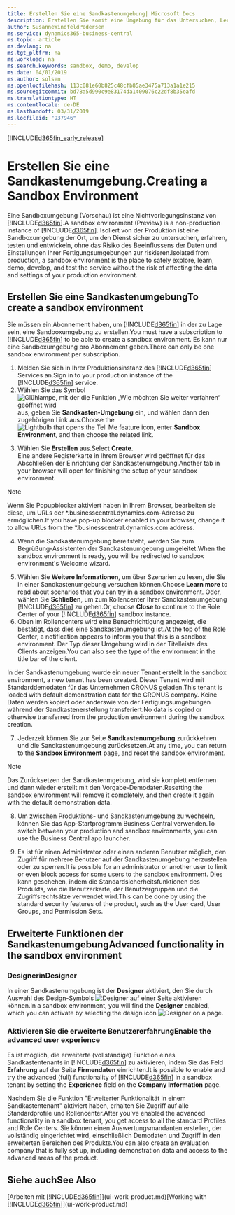 ```yaml
---
title: Erstellen Sie eine Sandkastenumgebung| Microsoft Docs
description: Erstellen Sie somit eine Umgebung für das Untersuchen, Lernen, Entwickeln und Testen.
author: SusanneWindfeldPedersen
ms.service: dynamics365-business-central
ms.topic: article
ms.devlang: na
ms.tgt_pltfrm: na
ms.workload: na
ms.search.keywords: sandbox, demo, develop
ms.date: 04/01/2019
ms.author: solsen
ms.openlocfilehash: 113c081e60b825c48cfb85ae3475a713a1a1e215
ms.sourcegitcommit: bd78a5d990c9e83174da1409076c22df8b35eafd
ms.translationtype: HT
ms.contentlocale: de-DE
ms.lasthandoff: 03/31/2019
ms.locfileid: "937946"
---
```

[!INCLUDE[d365fin_early_release](includes/d365fin_early_release.md.md)]

# <a name="creating-a-sandbox-environment"></a><span data-ttu-id="8d72d-103">Erstellen Sie eine Sandkastenumgebung.</span><span class="sxs-lookup"><span data-stu-id="8d72d-103">Creating a Sandbox Environment</span></span>
<span data-ttu-id="8d72d-104">Eine Sandboxumgebung (Vorschau) ist eine Nichtvorlegungsinstanz von [!INCLUDE[d365fin](includes/d365fin_md.md)].</span><span class="sxs-lookup"><span data-stu-id="8d72d-104">A sandbox environment (Preview) is a non-production instance of [!INCLUDE[d365fin](includes/d365fin_md.md)].</span></span> <span data-ttu-id="8d72d-105">Isoliert von der Produktion ist eine Sandboxumgebung der Ort, um den Dienst sicher zu untersuchen, erfahren, testen und entwickeln, ohne das Risiko des Beeinflussens der Daten und Einstellungen Ihrer Fertigungsumgebungen zur riskieren.</span><span class="sxs-lookup"><span data-stu-id="8d72d-105">Isolated from production, a sandbox environment is the place to safely explore, learn, demo, develop, and test the service without the risk of affecting the data and settings of your production environment.</span></span>

## <a name="to-create-a-sandbox-environment"></a><span data-ttu-id="8d72d-106">Erstellen Sie eine Sandkastenumgebung</span><span class="sxs-lookup"><span data-stu-id="8d72d-106">To create a sandbox environment</span></span>
<span data-ttu-id="8d72d-107">Sie müssen ein Abonnement haben, um [!INCLUDE[d365fin](includes/d365fin_md.md)] in der zu Lage sein, eine Sandboxumgebung zu erstellen.</span><span class="sxs-lookup"><span data-stu-id="8d72d-107">You must have a subscription to [!INCLUDE[d365fin](includes/d365fin_md.md)] to be able to create a sandbox environment.</span></span> <span data-ttu-id="8d72d-108">Es kann nur eine Sandboxumgebung pro Abonnement geben.</span><span class="sxs-lookup"><span data-stu-id="8d72d-108">There can only be one sandbox environment per subscription.</span></span>

1. <span data-ttu-id="8d72d-109">Melden Sie sich in Ihrer Produktionsinstanz des [!INCLUDE[d365fin](includes/d365fin_md.md)] Services an.</span><span class="sxs-lookup"><span data-stu-id="8d72d-109">Sign in to your production instance of the [!INCLUDE[d365fin](includes/d365fin_md.md)] service.</span></span>
2. <span data-ttu-id="8d72d-110">Wählen Sie das Symbol ![Glühlampe, mit der die Funktion „Wie möchten Sie weiter verfahren“ geöffnet wird](media/ui-search/search_small.png "Wie möchten Sie weiter verfahren?") aus, geben Sie **Sandkasten-Umgebung** ein, und wählen dann den zugehörigen Link aus.</span><span class="sxs-lookup"><span data-stu-id="8d72d-110">Choose the ![Lightbulb that opens the Tell Me feature](media/ui-search/search_small.png "Tell me what you want to do") icon, enter **Sandbox Environment**, and then choose the related link.</span></span>
<!-- ![Sandbox Environment Setup](./media/across-sandbox/sandbox-environment-setup.png) -->
3. <span data-ttu-id="8d72d-111">Wählen Sie **Erstellen** aus.</span><span class="sxs-lookup"><span data-stu-id="8d72d-111">Select **Create**.</span></span>  
  <span data-ttu-id="8d72d-112">Eine andere Registerkarte in Ihrem Browser wird geöffnet für das Abschließen der Einrichtung der Sandkastenumgebung.</span><span class="sxs-lookup"><span data-stu-id="8d72d-112">Another tab in your browser will open for finishing the setup of your sandbox environment.</span></span>
> [!NOTE]  
>  <span data-ttu-id="8d72d-113">Wenn Sie Popupblocker aktiviert haben in Ihrem Browser, bearbeiten sie diese, um URLs der \*.businesscentral.dynamics.com-Adresse zu ermöglichen.</span><span class="sxs-lookup"><span data-stu-id="8d72d-113">If you have pop-up blocker enabled in your browser, change it to allow URLs from the \*.businesscentral.dynamics.com address.</span></span>   

4. <span data-ttu-id="8d72d-114">Wenn die Sandkastenumgebung bereitsteht, werden Sie zum Begrüßung-Assistenten der Sandkastenumgebung umgeleitet.</span><span class="sxs-lookup"><span data-stu-id="8d72d-114">When the sandbox environment is ready, you will be redirected to sandbox environment's Welcome wizard.</span></span>
<!-- ![Sandbox Welcome Wizard](./media/across-sandbox/sandbox-wizard.png) -->

5. <span data-ttu-id="8d72d-115">Wählen Sie **Weitere Informationen**, um über Szenarien zu lesen, die Sie in einer Sandkastenumgebung versuchen können.</span><span class="sxs-lookup"><span data-stu-id="8d72d-115">Choose **Learn more** to read about scenarios that you can try in a sandbox environment.</span></span> <span data-ttu-id="8d72d-116">Oder, wählen Sie **Schließen**, um zum Rollencenter Ihrer Sandkastenumgebung [!INCLUDE[d365fin](includes/d365fin_md.md)] zu gehen.</span><span class="sxs-lookup"><span data-stu-id="8d72d-116">Or, choose **Close** to continue to the Role Center of your [!INCLUDE[d365fin](includes/d365fin_md.md)] sandbox instance.</span></span>
6. <span data-ttu-id="8d72d-117">Oben im Rollencenters wird eine Benachrichtigung angezeigt, die bestätigt, dass dies eine Sandkastenumgebung ist.</span><span class="sxs-lookup"><span data-stu-id="8d72d-117">At the top of the Role Center, a notification appears to inform you that this is a sandbox environment.</span></span> <span data-ttu-id="8d72d-118">Der Typ dieser Umgebung wird in der Titelleiste des Clients anzeigen.</span><span class="sxs-lookup"><span data-stu-id="8d72d-118">You can also see the type of the environment in the title bar of the client.</span></span>
<!-- ![Sandbox RoleCenter Notification](./media/across-sandbox/sandbox-rolecenter-notification.png) --> <span data-ttu-id="8d72d-119">In der Sandkastenumgebung wurde ein neuer Tenant erstellt.</span><span class="sxs-lookup"><span data-stu-id="8d72d-119">In the sandbox environment, a new tenant has been created.</span></span> <span data-ttu-id="8d72d-120">Dieser Tenant wird mit Standarddemodaten für das Unternehmen CRONUS geladen.</span><span class="sxs-lookup"><span data-stu-id="8d72d-120">This tenant is loaded with default demonstration data for the CRONUS company.</span></span> <span data-ttu-id="8d72d-121">Keine Daten werden kopiert oder anderswie von der Fertigungsumgebungen während der Sandkastenerstellung transferiert.</span><span class="sxs-lookup"><span data-stu-id="8d72d-121">No data is copied or otherwise transferred from the production environment during the sandbox creation.</span></span>

7. <span data-ttu-id="8d72d-122">Jederzeit können Sie zur Seite **Sandkastenumgebung** zurückkehren und die Sandkastenumgebung zurücksetzen.</span><span class="sxs-lookup"><span data-stu-id="8d72d-122">At any time, you can return to the **Sandbox Environment** page, and reset the sandbox environment.</span></span>
> [!NOTE]  
>  <span data-ttu-id="8d72d-123">Das Zurücksetzen der Sandkastenmgebung, wird sie komplett entfernen und dann wieder erstellt mit den Vorgabe-Demodaten.</span><span class="sxs-lookup"><span data-stu-id="8d72d-123">Resetting the sandbox environment will remove it completely, and then create it again with the default demonstration data.</span></span>  

8. <span data-ttu-id="8d72d-124">Um zwischen Produktions- und Sandkastenumgebung zu wechseln, können Sie das App-Startprogramm Business Central verwenden.</span><span class="sxs-lookup"><span data-stu-id="8d72d-124">To switch between your production and sandbox environments, you can use the Business Central app launcher.</span></span>
<!-- ![Sandbox Dynamics365 Menu](./media/across-sandbox/sandbox-dynamics365-menu.png) -->

9. <span data-ttu-id="8d72d-125">Es ist für einen Administrator oder einen anderen Benutzer möglich, den Zugriff für mehrere Benutzer auf der Sandkastenumgebung herzustellen oder zu sperren.</span><span class="sxs-lookup"><span data-stu-id="8d72d-125">It is possible for an administrator or another user to limit or even block access for some users to the sandbox environment.</span></span> <span data-ttu-id="8d72d-126">Dies kann geschehen, indem die Standardsicherheitsfunktionen des Produkts, wie die Benutzerkarte, der Benutzergruppen und die Zugriffsrechtsätze verwendet wird.</span><span class="sxs-lookup"><span data-stu-id="8d72d-126">This can be done by using the standard security features of the product, such as the User card, User Groups, and Permission Sets.</span></span>

<!-- ![Sandbox Permission Sets](./media/across-sandbox/sandbox-permission-sets.png) -->

## <a name="advanced-functionality-in-the-sandbox-environment"></a><span data-ttu-id="8d72d-127">Erweiterte Funktionen der Sandkastenumgebung</span><span class="sxs-lookup"><span data-stu-id="8d72d-127">Advanced functionality in the sandbox environment</span></span>
### <a name="designer"></a><span data-ttu-id="8d72d-128">Designerin</span><span class="sxs-lookup"><span data-stu-id="8d72d-128">Designer</span></span>
<span data-ttu-id="8d72d-129">In einer Sandkastenumgebung ist der **Designer** aktiviert, den Sie durch Auswahl des Design-Symbols ![Designer](./media/across-sandbox/sandbox-inclient-design-icon.png) auf einer Seite aktivieren können.</span><span class="sxs-lookup"><span data-stu-id="8d72d-129">In a sandbox environment, you will find the **Designer** enabled, which you can activate by selecting the design icon ![Designer](./media/across-sandbox/sandbox-inclient-design-icon.png) on a page.</span></span>

<!-- ![In-client Designer](./media/across-sandbox/sandbox-inclient-designer.png) -->

### <a name="enable-the-advanced-user-experience"></a><span data-ttu-id="8d72d-130">Aktivieren Sie die erweiterte Benutzererfahrung</span><span class="sxs-lookup"><span data-stu-id="8d72d-130">Enable the advanced user experience</span></span>
<span data-ttu-id="8d72d-131">Es ist möglich, die erweiterte (vollständige) Funktion eines Sandkastentenants in [!INCLUDE[d365fin](includes/d365fin_md.md)] zu aktivieren, indem Sie das Feld **Erfahrung** auf der Seite **Firmendaten** einrichten.</span><span class="sxs-lookup"><span data-stu-id="8d72d-131">It is possible to enable and try the advanced (full) functionality of [!INCLUDE[d365fin](includes/d365fin_md.md)] in a sandbox tenant by setting the **Experience** field on the **Company Information** page.</span></span>

<!-- ![Sandbox Environment Advanced](./media/across-sandbox/sandbox-advanced.png) -->

<!-- ![Sandbox Production](./media/across-sandbox/sandbox-production.png) -->

<span data-ttu-id="8d72d-132">Nachdem Sie die Funktion "Erweiterter Funktionalität in einem Sandkastentenant" aktiviert haben, erhalten Sie Zugriff auf alle Standardprofile und Rollencenter.</span><span class="sxs-lookup"><span data-stu-id="8d72d-132">After you’ve enabled the advanced functionality in a sandbox tenant, you get access to all the standard Profiles and Role Centers.</span></span> <span data-ttu-id="8d72d-133">Sie können einen Auswertungsmandanten erstellen, der vollständig eingerichtet wird, einschließlich Demodaten und Zugriff in den erweiterten Bereichen des Produkts.</span><span class="sxs-lookup"><span data-stu-id="8d72d-133">You can also create an evaluation company that is fully set up, including demonstration data and access to the advanced areas of the product.</span></span>

<!-- ![Sandbox New Company](./media/across-sandbox/sandbox-newcompany.png) -->


## <a name="see-also"></a><span data-ttu-id="8d72d-134">Siehe auch</span><span class="sxs-lookup"><span data-stu-id="8d72d-134">See Also</span></span>
<span data-ttu-id="8d72d-135">[Arbeiten mit [!INCLUDE[d365fin](includes/d365fin_md.md)]](ui-work-product.md)</span><span class="sxs-lookup"><span data-stu-id="8d72d-135">[Working with [!INCLUDE[d365fin](includes/d365fin_md.md)]](ui-work-product.md)</span></span>  
